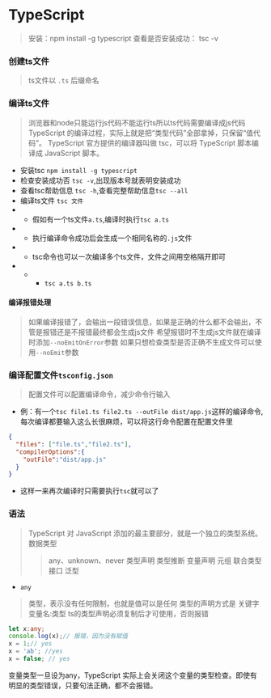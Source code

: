 # TypeScript
> 安装：npm install -g typescript
> 查看是否安装成功： tsc -v

### 创建ts文件
> ts文件以 `.ts` 后缀命名

### 编译ts文件
> 浏览器和node只能运行js代码不能运行ts所以ts代码需要编译成js代码
> TypeScript 的编译过程，实际上就是把“类型代码”全部拿掉，只保留“值代码”。
> TypeScript 官方提供的编译器叫做 tsc，可以将 TypeScript 脚本编译成 JavaScript 脚本。

- 安装tsc `npm install -g typescript`
- 检查安装成功否 `tsc -v`,出现版本号就表明安装成功
- 查看tsc帮助信息 `tsc -h`,查看完整帮助信息`tsc --all`
- 编译ts文件 `tsc 文件`
- - 假如有一个ts文件`a.ts`,编译时执行`tsc a.ts`
- - 执行编译命令成功后会生成一个相同名称的`.js`文件
- - tsc命令也可以一次编译多个ts文件，文件之间用空格隔开即可
- - - `tsc a.ts b.ts`
#### 编译报错处理
> 如果编译报错了，会输出一段错误信息，如果是正确的什么都不会输出，不管是报错还是不报错最终都会生成js文件
> 希望报错时不生成js文件就在编译时添加`--noEmitOnError`参数
> 如果只想检查类型是否正确不生成文件可以使用`--noEmit`参数

### 编译配置文件`tsconfig.json`
> 配置文件可以配置编译命令，减少命令行输入

- 例：有一个`tsc file1.ts file2.ts --outFile dist/app.js`这样的编译命令,每次编译都要输入这么长很麻烦，可以将这行命令配置在配置文件里

```json
{
  "files": ["file.ts","file2.ts"],
  "compilerOptions":{
    "outFile":"dist/app.js"
  }
}
```
- 这样一来再次编译时只需要执行`tsc`就可以了
### 语法
> TypeScript 对 JavaScript 添加的最主要部分，就是一个独立的类型系统。
> 数据类型
>> any、unknown、never
>> 类型声明
>> 类型推断
> 变量声明
> 元组
> 联合类型
> 接口
> 泛型

- `any`
> 类型，表示没有任何限制，也就是值可以是任何
> 类型的声明方式是 关键字 变量名:类型
> ts的类型声明必须复制后才可使用，否则报错

```ts
let x:any;
console.log(x);// 报错，因为没有赋值
x = 1;// yes
x = 'ab'; //yes
x = false; // yes
```
变量类型一旦设为any，TypeScript 实际上会关闭这个变量的类型检查。即使有明显的类型错误，只要句法正确，都不会报错。
